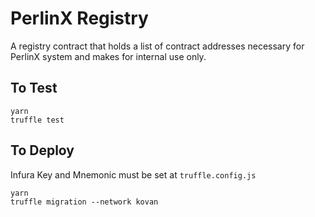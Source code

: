 # PerlinX Registry

A registry contract that holds a list of contract addresses necessary for PerlinX system and makes for internal use only.


## To Test
```
yarn
truffle test
```

## To Deploy

Infura Key and Mnemonic must be set at `truffle.config.js`

```
yarn
truffle migration --network kovan
```
